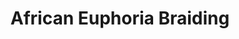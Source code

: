 ---
title: "African Euphoria Braiding"
url: /north-randall/african-euphoria-braiding/
shop: Friseur
---